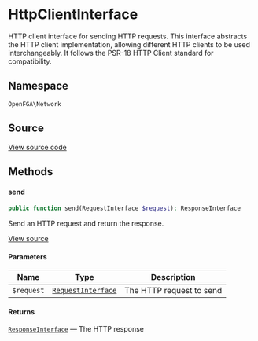 # HttpClientInterface

HTTP client interface for sending HTTP requests. This interface abstracts the HTTP client implementation, allowing different HTTP clients to be used interchangeably. It follows the PSR-18 HTTP Client standard for compatibility.

## Namespace

`OpenFGA\Network`

## Source

[View source code](https://github.com/evansims/openfga-php/blob/main/src/Network/HttpClientInterface.php)

## Methods

#### send

```php
public function send(RequestInterface $request): ResponseInterface

```

Send an HTTP request and return the response.

[View source](https://github.com/evansims/openfga-php/blob/main/src/Network/HttpClientInterface.php#L28)

#### Parameters

| Name       | Type                                               | Description              |
| ---------- | -------------------------------------------------- | ------------------------ |
| `$request` | [`RequestInterface`](Requests/RequestInterface.md) | The HTTP request to send |

#### Returns

[`ResponseInterface`](Responses/ResponseInterface.md) — The HTTP response
